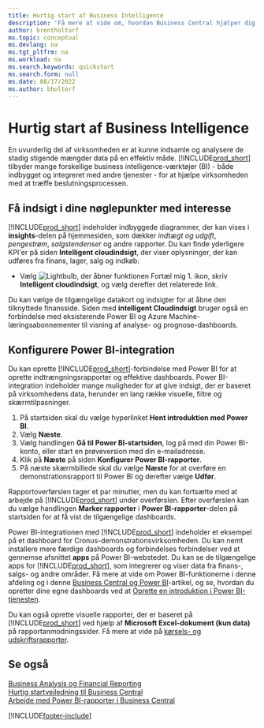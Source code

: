 ```yaml
---
title: Hurtig start af Business Intelligence
description: 'Få mere at vide om, hvordan Business Central hjælper dig med at omdanne firmadata til handlings relaterede oplysninger vha. Business Intelligence-rapporter og-dashboards.'
author: brentholtorf
ms.topic: conceptual
ms.devlang: na
ms.tgt_pltfrm: na
ms.workload: na
ms.search.keywords: quickstart
ms.search.form: null
ms.date: 08/17/2022
ms.author: bholtorf
---
```


# Hurtig start af Business Intelligence

En uvurderlig del af virksomheden er at kunne indsamle og analysere de stadig stigende mængder data på en effektiv måde. [!INCLUDE[prod_short](includes/prod_short.md)] tilbyder mange forskellige business intelligence-værktøjer (BI) - både indbygget og integreret med andre tjenester - for at hjælpe virksomheden med at træffe beslutningsprocessen.

## Få indsigt i dine nøglepunkter med interesse

[!INCLUDE[prod_short](includes/prod_short.md)] indeholder indbyggede diagrammer, der kan vises i **insights**-delen på hjemmesiden, som dækker *indtægt og udgift*, *pengestrøm*, *salgstendenser* og andre rapporter. Du kan finde yderligere KPI'er på siden **Intelligent cloudindsigt**, der viser oplysninger, der kan udføres fra finans, lager, salg og indkøb:

* Vælg ![Lightbulb, der åbner funktionen Fortæl mig 1.](media/ui-search/search_small.png "Fortæl mig, hvad du vil foretage dig") ikon, skriv **Intelligent cloudindsigt**, og vælg derefter det relaterede link.

Du kan vælge de tilgængelige datakort og indsigter for at åbne den tilknyttede finansside. Siden med **intelligent Cloudindsigt** bruger også en forbindelse med eksisterende Power BI og Azure Machine-læringsabonnementer til visning af analyse- og prognose-dashboards.

## Konfigurere Power BI-integration

Du kan oprette [!INCLUDE[prod_short](includes/prod_short.md)]-forbindelse med Power BI for at oprette indtrængningsrapporter og effektive dashboards. Power BI-integration indeholder mange muligheder for at give indsigt, der er baseret på virksomhedens data, herunder en lang række visuelle, filtre og skærmtilpasninger.

1. På startsiden skal du vælge hyperlinket **Hent introduktion med Power BI**.
2. Vælg **Næste**.
3. Vælg handlingen **Gå til Power BI-startsiden**, log på med din Power BI-konto, eller start en prøveversion med din e-mailadresse.
4. Klik på **Næste** på siden **Konfigurer Power BI-rapporter**.
5. På næste skærmbillede skal du vælge **Næste** for at overføre en demonstrationsrapport til Power BI og derefter vælge **Udfør**.

Rapportoverførslen tager et par minutter, men du kan fortsætte med at arbejde på [!INCLUDE[prod_short](includes/prod_short.md)] under overførslen. Efter overførslen kan du vælge handlingen **Marker rapporter** i **Power BI-rapporter**-delen på startsiden for at få vist de tilgængelige dashboards.

Power BI-integrationen med [!INCLUDE[prod_short](includes/prod_short.md)] indeholder et eksempel på et dashboard for Cronus-demonstrationsvirksomheden. Du kan nemt installere mere færdige dashboards og forbindelses forbindelser ved at gennemse afsnittet **apps** på Power BI-webstedet. Du kan se de tilgængelige apps for [!INCLUDE[prod_short](includes/prod_short.md)], som integrerer og viser data fra finans-, salgs- og andre områder. Få mere at vide om Power BI-funktionerne i denne afdeling og i denne [Business Central og Power BI](admin-powerbi.md)-artikel, og se, hvordan du opretter dine egne dashboards ved at [Oprette en introduktion i Power BI-tjenesten](/power-bi/fundamentals/service-get-started).

Du kan også oprette visuelle rapporter, der er baseret på [!INCLUDE[prod_short](includes/prod_short.md)] ved hjælp af **Microsoft Excel-dokument (kun data)** på rapportanmodningssider. Få mere at vide på [kørsels- og udskriftsrapporter](ui-work-report.md).

## Se også

[Business Analysis og Financial Reporting](bi.md)  
[Hurtig startvejledning til Business Central](quick-start-business-central.md)  
[Arbejde med Power BI-rapporter i Business Central](across-working-with-powerbi.md)  

[!INCLUDE[footer-include](includes/footer-banner.md)]
